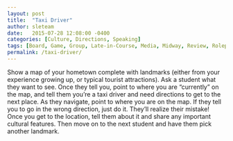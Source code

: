 ```yaml
---
layout: post
title:  "Taxi Driver"
author: sleteam
date:   2015-07-28 12:08:00 -0400
categories: [Culture, Directions, Speaking]
tags: [Board, Game, Group, Late-in-Course, Media, Midway, Review, Roleplay, Works-for-Tutoring]
permalink: /taxi-driver/
---
```

Show a map of your hometown complete with landmarks (either from your experience growing up, or typical tourist attractions). Ask a student what they want to see. Once they tell you, point to where you are “currently” on the map, and tell them you’re a taxi driver and need directions to get to the next place. As they navigate, point to where you are on the map. If they tell you to go in the wrong direction, just do it. They’ll realize their mistake! Once you get to the location, tell them about it and share any important cultural features. Then move on to the next student and have them pick another landmark.